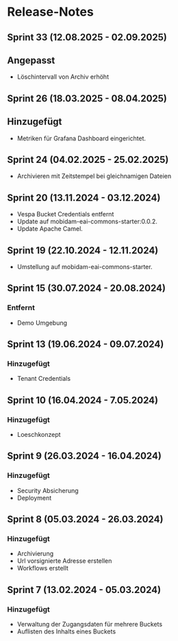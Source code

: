 # Release-Notes
## Sprint 33 (12.08.2025 - 02.09.2025)
## Angepasst
- Löschintervall von Archiv erhöht

## Sprint 26 (18.03.2025 - 08.04.2025)
## Hinzugefügt
- Metriken für Grafana Dashboard eingerichtet.

## Sprint 24 (04.02.2025 - 25.02.2025)
- Archivieren mit Zeitstempel bei gleichnamigen Dateien

## Sprint 20 (13.11.2024 - 03.12.2024)
- Vespa Bucket Credentials entfernt
- Update auf mobidam-eai-commons-starter:0.0.2.
- Update Apache Camel.

## Sprint 19 (22.10.2024 - 12.11.2024)
- Umstellung auf mobidam-eai-commons-starter.

## Sprint 15 (30.07.2024 - 20.08.2024)
### Entfernt
- Demo Umgebung

## Sprint 13 (19.06.2024 - 09.07.2024)
### Hinzugefügt
- Tenant Credentials

## Sprint 10 (16.04.2024 - 7.05.2024)
### Hinzugefügt
- Loeschkonzept

## Sprint 9 (26.03.2024 - 16.04.2024)
### Hinzugefügt
- Security Absicherung
- Deployment

## Sprint 8 (05.03.2024 - 26.03.2024)
### Hinzugefügt
- Archivierung
- Url vorsignierte Adresse erstellen
- Workflows erstellt

## Sprint 7 (13.02.2024 - 05.03.2024)
### Hinzugefügt
- Verwaltung der Zugangsdaten für mehrere Buckets
- Auflisten des Inhalts eines Buckets


